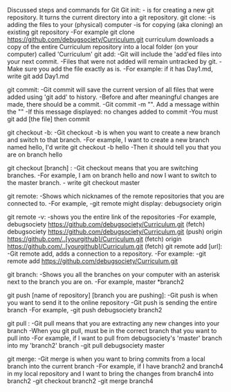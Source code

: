 Discussed steps and commands for Git
Git init: 
		- is for creating a new git repository. It turns the current directory into a git repository. 
git clone: 
		-is adding the files to your (physical) computer
		-is for copying (aka cloning) an existing git repository
		-For example git clone https://github.com/debugsociety/Curriculum.git curriculum downloads a copy of the entire Curriculum repository into a local folder (on your computer) called 'Curriculum'
git add: 
		-Git will include the 'add'ed files into your next commit.
		-Files that were not added will remain untracked by git. 
		-Make sure you add the file exactly as is.
		-For example: if it has Day1.md, write git add Day1.md

git commit: 
		-Git commit will save the current version of all files that were added using 'git add' to history.
		-Before and after meaningful changes are made, there should be a commit.
		-Git commit -m "". Add a message within the ""
		-If this message displayed: no changes added to commit
		-You must git add [the file] then commit 

git checkout -b:
		-Git checkout -b is when you want to create a new branch and switch to that branch.
		-For example, I want to create a new branch named hello, I'd write git checkout -b hello
		-Then it should tell you that you are on branch hello

git checkout [branch] : 
		-Git checkout means that you are switching branches. 
		-For example, I am on branch hello and now I want to switch to the master branch.
				- write git checkout master

git remote:
		-Shows which nicknames of the remote repositories that you are connected to.
		-For example, 
			-git remote might display: debugsociety origin

git remote -v:
		-shows you the entire link of the repositories 
		-For example,   
				debugsociety   https://github.com/debugsociety/Curriculum.git (fetch)
				debugsociety   https://github.com/debugsociety/Curriculum.git (push)
				origin    https://github.com/..[yourgithub]/Curriculum.git (fetch)
				origin    https://github.com/..[yourgithub]/Curriculum.git (fetch)
git remote add [url]:
		-Git remote add, adds a connection to a repository.
		-For example:
					-git remote add https://github.com/debugsociety/Curriculum.git

git branch:
		-Shows you all the branches on your computer with an asterisk next to the branch you are on.
		-For example,
				 master
				*branch2

git push [name of repository] [branch you are pushing]:
		-Git push is when you want to send it to the online repository 
		-Git push is sending the entire branch 
		-For example, 
					-git push debugsociety branch2 

git pull : 
		-Git pull means that you are extracting any new changes into your branch
		-When you git pull, must be in the correct branch that you want to pull into
		-For example, if I want to pull from debugsociety's 'master' branch into my 'branch2' branch
			-git pull debugsociety master

git merge:
		 -Git merge is when you want to bring commits from a local branch into the current branch
		 -For example, if I have branch2 and branch4 in my local repository and I want to bring the changes from branch4 into branch2
		 	-git checkout branch2
		 	-git merge branch4




